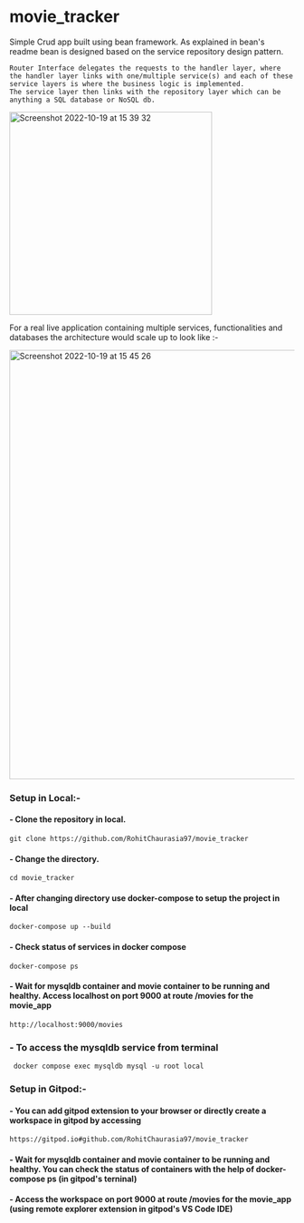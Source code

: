 # movie_tracker

Simple Crud app built using bean framework.
As explained in bean's readme bean is designed based on the service repository design pattern.

```
Router Interface delegates the requests to the handler layer, where the handler layer links with one/multiple service(s) and each of these service layers is where the business logic is implemented.
The service layer then links with the repository layer which can be anything a SQL database or NoSQL db.
```

<img width="358" alt="Screenshot 2022-10-19 at 15 39 32" src="https://user-images.githubusercontent.com/97086931/196615431-4fcbf2b6-f6bf-4bbe-b3c0-b953a626b5b8.png">


For a real live application containing multiple services, functionalities and databases the architecture would scale up to look like :-

<img width="757" alt="Screenshot 2022-10-19 at 15 45 26" src="https://user-images.githubusercontent.com/97086931/196616535-8b111331-75d2-4b33-b3b2-e7a81d2ae0bc.png">


### Setup in Local:- 

#### - Clone the repository in local.   
  ```
  git clone https://github.com/RohitChaurasia97/movie_tracker
  ```

#### - Change the directory.
  ```
  cd movie_tracker
  ```

#### - After changing directory use docker-compose to setup the project in local
  ```
  docker-compose up --build
  ```

#### - Check status of services in docker compose 
  ```
  docker-compose ps
  ```

#### - Wait for mysqldb container and movie container to be running and healthy. Access localhost on port 9000 at route /movies for the movie_app
  ```
  http://localhost:9000/movies
  ```

### - To access the mysqldb service from terminal
  ```
   docker compose exec mysqldb mysql -u root local
   ```
 
### Setup in Gitpod:- 

####   - You can add gitpod extension to your browser or directly create a workspace in gitpod by accessing
  ```
  https://gitpod.io#github.com/RohitChaurasia97/movie_tracker
  ```

####    - Wait for mysqldb container and movie container to be running and healthy. You can check the status of containers with the help of docker-compose ps (in gitpod's terninal)

####   - Access the workspace on port 9000 at route /movies for the movie_app (using remote explorer extension in gitpod's VS Code IDE)
